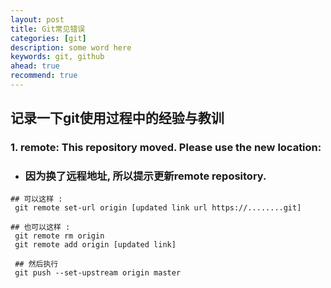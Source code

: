 ```yaml
---
layout: post  
title: Git常见错误  
categories: [git]  
description: some word here  
keywords: git, github  
ahead: true  
recommend: true  
---
```


## 记录一下git使用过程中的经验与教训

### 1. remote: This repository moved. Please use the new location:
  - ### 因为换了远程地址, 所以提示更新remote repository.

```
## 可以这样 :
 git remote set-url origin [updated link url https://........git]

## 也可以这样 :
 git remote rm origin
 git remote add origin [updated link]

 ## 然后执行
 git push --set-upstream origin master
```
